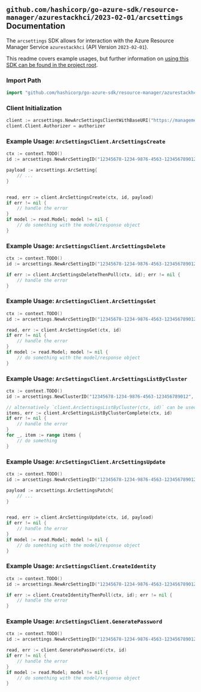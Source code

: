 
## `github.com/hashicorp/go-azure-sdk/resource-manager/azurestackhci/2023-02-01/arcsettings` Documentation

The `arcsettings` SDK allows for interaction with the Azure Resource Manager Service `azurestackhci` (API Version `2023-02-01`).

This readme covers example usages, but further information on [using this SDK can be found in the project root](https://github.com/hashicorp/go-azure-sdk/tree/main/docs).

### Import Path

```go
import "github.com/hashicorp/go-azure-sdk/resource-manager/azurestackhci/2023-02-01/arcsettings"
```


### Client Initialization

```go
client := arcsettings.NewArcSettingsClientWithBaseURI("https://management.azure.com")
client.Client.Authorizer = authorizer
```


### Example Usage: `ArcSettingsClient.ArcSettingsCreate`

```go
ctx := context.TODO()
id := arcsettings.NewArcSettingID("12345678-1234-9876-4563-123456789012", "example-resource-group", "clusterValue", "arcSettingValue")

payload := arcsettings.ArcSetting{
	// ...
}


read, err := client.ArcSettingsCreate(ctx, id, payload)
if err != nil {
	// handle the error
}
if model := read.Model; model != nil {
	// do something with the model/response object
}
```


### Example Usage: `ArcSettingsClient.ArcSettingsDelete`

```go
ctx := context.TODO()
id := arcsettings.NewArcSettingID("12345678-1234-9876-4563-123456789012", "example-resource-group", "clusterValue", "arcSettingValue")

if err := client.ArcSettingsDeleteThenPoll(ctx, id); err != nil {
	// handle the error
}
```


### Example Usage: `ArcSettingsClient.ArcSettingsGet`

```go
ctx := context.TODO()
id := arcsettings.NewArcSettingID("12345678-1234-9876-4563-123456789012", "example-resource-group", "clusterValue", "arcSettingValue")

read, err := client.ArcSettingsGet(ctx, id)
if err != nil {
	// handle the error
}
if model := read.Model; model != nil {
	// do something with the model/response object
}
```


### Example Usage: `ArcSettingsClient.ArcSettingsListByCluster`

```go
ctx := context.TODO()
id := arcsettings.NewClusterID("12345678-1234-9876-4563-123456789012", "example-resource-group", "clusterValue")

// alternatively `client.ArcSettingsListByCluster(ctx, id)` can be used to do batched pagination
items, err := client.ArcSettingsListByClusterComplete(ctx, id)
if err != nil {
	// handle the error
}
for _, item := range items {
	// do something
}
```


### Example Usage: `ArcSettingsClient.ArcSettingsUpdate`

```go
ctx := context.TODO()
id := arcsettings.NewArcSettingID("12345678-1234-9876-4563-123456789012", "example-resource-group", "clusterValue", "arcSettingValue")

payload := arcsettings.ArcSettingsPatch{
	// ...
}


read, err := client.ArcSettingsUpdate(ctx, id, payload)
if err != nil {
	// handle the error
}
if model := read.Model; model != nil {
	// do something with the model/response object
}
```


### Example Usage: `ArcSettingsClient.CreateIdentity`

```go
ctx := context.TODO()
id := arcsettings.NewArcSettingID("12345678-1234-9876-4563-123456789012", "example-resource-group", "clusterValue", "arcSettingValue")

if err := client.CreateIdentityThenPoll(ctx, id); err != nil {
	// handle the error
}
```


### Example Usage: `ArcSettingsClient.GeneratePassword`

```go
ctx := context.TODO()
id := arcsettings.NewArcSettingID("12345678-1234-9876-4563-123456789012", "example-resource-group", "clusterValue", "arcSettingValue")

read, err := client.GeneratePassword(ctx, id)
if err != nil {
	// handle the error
}
if model := read.Model; model != nil {
	// do something with the model/response object
}
```
